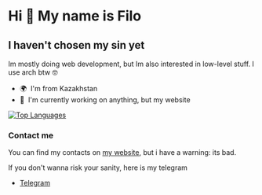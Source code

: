 Hi 👋 My name is Filo
=====================
I haven't chosen my sin yet
---------------------------
Im mostly doing web development, but Im also interested in low-level stuff. I use arch btw 🤓

* 🌍  I'm from Kazakhstan
* 🚀  I'm currently working on anything, but my website

<a href="https://github.com/Filo6699" align="left"><img src="https://github-readme-stats.vercel.app/api/top-langs/?username=Filo6699&langs_count=10&title_color=64748b&text_color=ffffff&icon_color=0891b2&bg_color=1c1917&hide_border=true&locale=en&custom_title=Top%20%Languages" alt="Top Languages" /></a>

### Contact me
You can find my contacts on [my website](http://femboy-filo.com), but i have a warning: its bad.

If you don't wanna risk your sanity, here is my telegram
* [Telegram](https://t.me/wilbursoot_fan)
